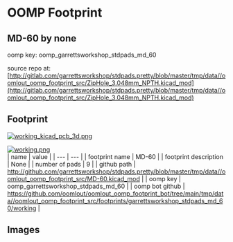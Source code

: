 # OOMP Footprint  
## MD-60  by none  
  
oomp key: oomp_garrettsworkshop_stdpads_md_60  
  
source repo at: [http://gitlab.com/garrettsworkshop/stdpads.pretty/blob/master/tmp/data//oomlout_oomp_footprint_src/ZipHole_3.048mm_NPTH.kicad_mod](http://gitlab.com/garrettsworkshop/stdpads.pretty/blob/master/tmp/data//oomlout_oomp_footprint_src/ZipHole_3.048mm_NPTH.kicad_mod)  
## Footprint  
  
[![working_kicad_pcb_3d.png](working_kicad_pcb_3d_600.png)](working_kicad_pcb_3d.png)  
  
[![working.png](working_600.png)](working.png)  
| name | value | 
| --- | --- | 
| footprint name | MD-60 | 
| footprint description | None | 
| number of pads | 9 | 
| github path | http://github.com/garrettsworkshop/stdpads.pretty/blob/master/tmp/data//oomlout_oomp_footprint_src/MD-60.kicad_mod | 
| oomp key | oomp_garrettsworkshop_stdpads_md_60 | 
| oomp bot github | https://github.com/oomlout/oomlout_oomp_footprint_bot/tree/main/tmp/data//oomlout_oomp_footprint_src/footprints/garrettsworkshop_stdpads_md_60/working | 
## Images  
